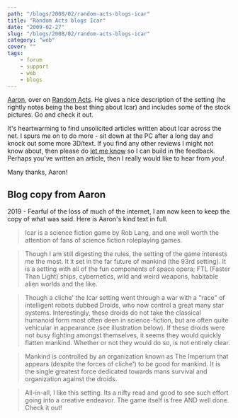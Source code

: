 ```yaml
---
path: "/blogs/2008/02/random-acts-blogs-icar"
title: "Random Acts blogs Icar"
date: "2009-02-27"
slug: "/blogs/2008/02/random-acts-blogs-icar"
category: "web"
cover: ""
tags:
    - forum
    - support
    - web
    - blogs
---
```

[Aaron](http://mythadvocate.blogspot.com/2008/01/homebrew-icar.html), over on [Random Acts](http://mythadvocate.blogspot.com/2008/01/homebrew-icar.html). He gives a nice description of the setting (he rightly notes being the best thing about Icar) and includes some of the stock pictures. Go and check it out.

It's heartwarming to find unsolicited articles written about Icar across the net. I spurs me on to do more - sit down at the PC after a long day and knock out some more 3D/text. If you find any other reviews I might not know about, then please do [let me know](mailto:roblang@icar.co.uk) so I can build in the feedback. Perhaps you've written an article, then I really would like to hear from _you_!

Many thanks, Aaron!

## Blog copy from Aaron
2019 - Fearful of the loss of much of the internet, I am now keen to keep the copy of what was said. Here is Aaron's kind text in full.

> Icar is a science fiction game by Rob Lang, and one well worth the attention of fans of science fiction roleplaying games.

> Though I am still digesting the rules, the setting of the game interests me the most. It it set in the far future of mankind (the 93rd setting). It is a setting with all of the fun components of space opera; FTL (Faster Than Light) ships, cybernetics, wild and weird weapons, habitable alien worlds and the like.

> Though a cliche' the Icar setting went through a war with a "race" of intelligent robots dubbed Droids, who now control a great many star systems. Interestingly, these droids do not take the classical humanoid form most often deen in science-fiction, but are often quite vehicular in appearance (see illustration below). If these droids were not busy fighting amongst themselves, it seems they would quickly flatten mankind. Whether or not they would do so, is not entirely clear.

> Mankind is controlled by an organization known as The Imperium that appears (despite the forces of cliche') to be good for mankind. It is the single greatest force dedicated towards mans survival and organization against the droids.

> All-in-all, I like this setting. Its a nifty read and good to see such effort going into a creative endeavor. The game itself is free AND well done. Check it out!